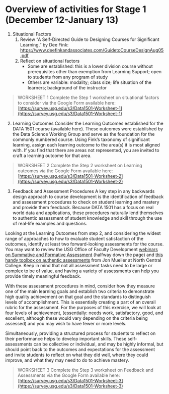 # Overview of activities for Stage 1 (December 12-January 13)
1.  Situational Factors
	1.	Review “A Self-Directed Guide to Designing Courses for Significant Learning,” by Dee Fink: https://www.deefinkandassociates.com/GuidetoCourseDesignAug05.pdf 
	2.	Reflect on situational factors 
		- Some are established: this is a lower division course without prerequisites other than exemption from Learning Support; open to students from any program of study
		- Others are variable: modality; class size; life situation of the learners; background of the instructor

 > WORKSHEET 1 
Complete the Step 1 worksheet on situational factors to consider via the Google Form available here: [https://survey.usg.edu/s3/Data1501-Worksheet-1](https://survey.usg.edu/s3/Data1501-Worksheet-1)

2.  Learning Outcomes
Consider the Learning Outcomes established for the DATA 1501 course (available here). These outcomes were established by the Data Science Working Group and serve as the foundation for the commonly numbered course. Using Fink’s taxonomy of significant learning, assign each learning outcome to the area(s) it is most aligned with. If you find that there are areas not represented, you are invited to craft a learning outcome for that area. 

 >WORKSHEET 2
Complete the Step 2 worksheet on Learning outcomes via the Google Form available here: [https://survey.usg.edu/s3/Data1501-Worksheet-2](https://survey.usg.edu/s3/Data1501-Worksheet-2)

3.  Feedback and Assessment Procedures
A key step in any backwards design approach to course development is the identification of feedback and assessment procedures to check on student learning and mastery and provide them feedback. Because DATA 1501 has a focus on real world data and applications, these procedures naturally lend themselves to authentic assessment of student knowledge and skill through the use of real-life examples and questions. 

Looking at the Learning Outcomes from step 2, and considering the widest range of approaches to how to evaluate student satisfaction of the outcomes, identify at least two forward-looking assessments for the course. You may want to review the USG Office of Faculty Development [webinars on Summative and Formative Assessment](https://www.usg.edu/facultydevelopment/centers/program_spotlight/fall_webinar_series) (halfway down the page) and [this handy toolbox on authentic assessments](http://jfmueller.faculty.noctrl.edu/toolbox/index.htm) from Jon Mueller at North Central College. Keep in mind that not all assessment tasks need to be large or complex to be of value, and having a variety of assessments can help you provide timely meaningful feedback.

With these assessment procedures in mind, consider how they measure one of the main learning goals and establish two criteria to demonstrate high quality achievement on that goal and the standards to distinguish levels of accomplishment.  This is essentially creating a part of an overall rubric for the assessment. For the purposes of this exercise, we will look at four levels of achievement, (essentially: needs work, satisfactory, good, and excellent, although these would vary depending on the criteria being assessed) and you may wish to have fewer or more levels. 

Simultaneously, providing a structured process for students to reflect on their performance helps to develop important skills. These self-assessments can be collective or individual, and may be highly informal, but should point back to the outcomes and expectations for the assessment and invite students to reflect on what they did well, where they could improve, and what they may need to do to achieve mastery.  

>WORKSHEET 3
Complete the Step 3 worksheet on Feedback and Assessments via the Google Form available here: [https://survey.usg.edu/s3/Data1501-Worksheet-3](https://survey.usg.edu/s3/Data1501-Worksheet-3) 



